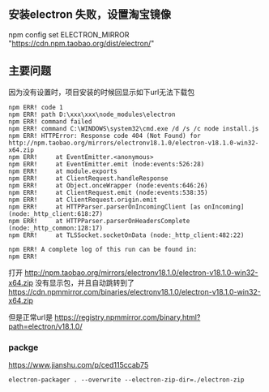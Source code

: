 ## 安装electron 失败，设置淘宝镜像
npm config set ELECTRON_MIRROR "https://cdn.npm.taobao.org/dist/electron/"

## 主要问题
因为没有设置时，项目安装的时候回显示如下url无法下载包
```
npm ERR! code 1
npm ERR! path D:\xxx\xxx\node_modules\electron
npm ERR! command failed
npm ERR! command C:\WINDOWS\system32\cmd.exe /d /s /c node install.js
npm ERR! HTTPError: Response code 404 (Not Found) for http://npm.taobao.org/mirrors/electronv18.1.0/electron-v18.1.0-win32-x64.zip
npm ERR!     at EventEmitter.<anonymous> 
npm ERR!     at EventEmitter.emit (node:events:526:28)
npm ERR!     at module.exports 
npm ERR!     at ClientRequest.handleResponse 
npm ERR!     at Object.onceWrapper (node:events:646:26)
npm ERR!     at ClientRequest.emit (node:events:538:35)
npm ERR!     at ClientRequest.origin.emit 
npm ERR!     at HTTPParser.parserOnIncomingClient [as onIncoming] (node:_http_client:618:27)
npm ERR!     at HTTPParser.parserOnHeadersComplete (node:_http_common:128:17)
npm ERR!     at TLSSocket.socketOnData (node:_http_client:482:22)

npm ERR! A complete log of this run can be found in:
npm ERR!
```

打开 http://npm.taobao.org/mirrors/electronv18.1.0/electron-v18.1.0-win32-x64.zip
没有显示包，并且自动跳转到了 https://cdn.npmmirror.com/binaries/electronv18.1.0/electron-v18.1.0-win32-x64.zip

但是正常url是 https://registry.npmmirror.com/binary.html?path=electron/v18.1.0/


### packge
https://www.jianshu.com/p/ced115ccab75
```
electron-packager . --overwrite --electron-zip-dir=./electron-zip
```